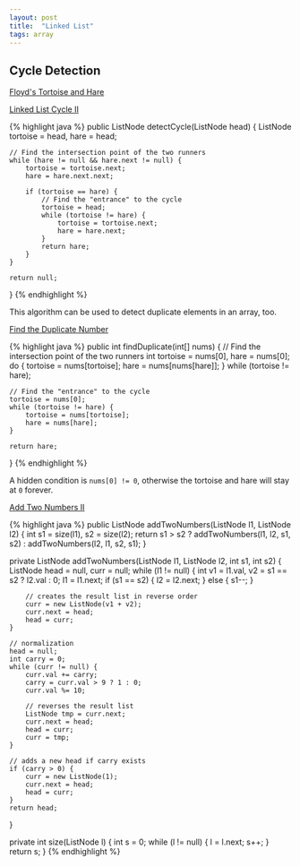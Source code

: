 ```yaml
---
layout: post
title:  "Linked List"
tags: array
---
```

## Cycle Detection

[Floyd's Tortoise and Hare](https://en.wikipedia.org/wiki/Cycle_detection#Floyd's_Tortoise_and_Hare)

[Linked List Cycle II][linked-list-cycle-ii]

{% highlight java %}
public ListNode detectCycle(ListNode head) {
    ListNode tortoise = head, hare = head;

    // Find the intersection point of the two runners
    while (hare != null && hare.next != null) {
        tortoise = tortoise.next;
        hare = hare.next.next;

        if (tortoise == hare) {
            // Find the "entrance" to the cycle
            tortoise = head;
            while (tortoise != hare) {
                tortoise = tortoise.next;
                hare = hare.next;
            }
            return hare;
        }
    }

    return null;
}
{% endhighlight %}

This algorithm can be used to detect duplicate elements in an array, too.

[Find the Duplicate Number][find-the-duplicate-number]

{% highlight java %}
public int findDuplicate(int[] nums) {
    // Find the intersection point of the two runners
    int tortoise = nums[0], hare = nums[0];
    do {
        tortoise = nums[tortoise];
        hare = nums[nums[hare]];
    } while (tortoise != hare);

    // Find the "entrance" to the cycle
    tortoise = nums[0];
    while (tortoise != hare) {
        tortoise = nums[tortoise];
        hare = nums[hare];
    }

    return hare;
}
{% endhighlight %}

A hidden condition is `nums[0] != 0`, otherwise the tortoise and hare will stay at `0` forever.
 
[Add Two Numbers II][add-two-numbers-ii]

{% highlight java %}
public ListNode addTwoNumbers(ListNode l1, ListNode l2) {
    int s1 = size(l1), s2 = size(l2);
    return s1 > s2 ? addTwoNumbers(l1, l2, s1, s2) : addTwoNumbers(l2, l1, s2, s1);
}

private ListNode addTwoNumbers(ListNode l1, ListNode l2, int s1, int s2) {
    ListNode head = null, curr = null;
    while (l1 != null) {
        int v1 = l1.val, v2 = s1 == s2 ? l2.val : 0;
        l1 = l1.next;
        if (s1 == s2) {
            l2 = l2.next;
        } else {
            s1--;
        }

        // creates the result list in reverse order
        curr = new ListNode(v1 + v2);
        curr.next = head;
        head = curr;
    }

    // normalization
    head = null;
    int carry = 0;
    while (curr != null) {
        curr.val += carry;
        carry = curr.val > 9 ? 1 : 0;
        curr.val %= 10;

        // reverses the result list
        ListNode tmp = curr.next;
        curr.next = head;
        head = curr;
        curr = tmp;
    }

    // adds a new head if carry exists
    if (carry > 0) {
        curr = new ListNode(1);
        curr.next = head;
        head = curr;
    }
    return head;
}

private int size(ListNode l) {
    int s = 0;
    while (l != null) {
        l = l.next;
        s++;
    }
    return s;
}
{% endhighlight %}

[add-two-numbers-ii]: https://leetcode.com/problems/add-two-numbers-ii/
[find-the-duplicate-number]: https://leetcode.com/problems/find-the-duplicate-number/
[linked-list-cycle-ii]: https://leetcode.com/problems/linked-list-cycle-ii/
